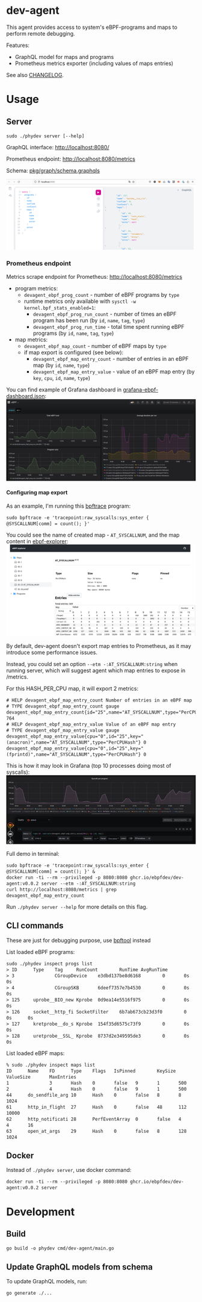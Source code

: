 # dev-agent
This agent provides access to system's eBPF-programs and maps to perform remote debugging.

Features:
* GraphQL model for maps and programs
* Prometheus metrics exporter (including values of maps entries)

See also [CHANGELOG](./CHANGELOG.md).

# Usage

## Server

```shell
sudo ./phydev server [--help]
```

GraphQL interface: [http://localhost:8080/](http://localhost:8080/)

Prometheus endpoint: [http://localhost:8080/metrics](http://localhost:8080/metrics)

Schema: [pkg/graph/schema.graphqls](pkg/graph/schema.graphqls)

![GraphQL interface example](docs/graphql-example.png)

### Prometheus endpoint

Metrics scrape endpoint for Prometheus: [http://localhost:8080/metrics](http://localhost:8080/metrics)

* program metrics:
  * `devagent_ebpf_prog_count` - number of eBPF programs by `type`
  * runtime metrics only available with `sysctl -w kernel.bpf_stats_enabled=1`:
    * `devagent_ebpf_prog_run_count` - number of times an eBPF program has been run (by `id`, `name`, `tag`, `type`)
    * `devagent_ebpf_prog_run_time` - total time spent running eBPF programs (by `id`, `name`, `tag`, `type`)
* map metrics:
  * `devagent_ebpf_map_count` - number of eBPF maps by `type`
  * if map export is configured (see below):
    * `devagent_ebpf_map_entry_count` - number of entries in an eBPF map (by `id`, `name`, `type`)
    * `devagent_ebpf_map_entry_value` - value of an eBPF map entry (by `key`, `cpu`, `id`, `name`, `type`)

You can find example of Grafana dashboard in [grafana-ebpf-dashboard.json](./grafana-ebpf-dashboard.json):
![grafana dashboard with program metrics](docs/grafana-ebpf.png)

#### Configuring map export

As an example, I'm running this [bpftrace](https://github.com/iovisor/bpftrace) program:
```shell
sudo bpftrace -e 'tracepoint:raw_syscalls:sys_enter { @SYSCALLNUM[comm] = count(); }'
```

You could see the name of created map - `AT_SYSCALLNUM`, and the map content in [ebpf-explorer](https://github.com/ebpfdev/explorer):
![exbpf explorer showing AT_SYSCALNUM page](docs/explorer-syscallnum.png)

By default, dev-agent doesn't export map entries to Prometheus, as it may introduce some performance issues.

Instead, you could set an option `--etm -:AT_SYSCALLNUM:string` when running server, which will suggest agent which map entries to expose in /metrics.

For this HASH_PER_CPU map, it will export 2 metrics:
```text
# HELP devagent_ebpf_map_entry_count Number of entries in an eBPF map
# TYPE devagent_ebpf_map_entry_count gauge
devagent_ebpf_map_entry_count{id="25",name="AT_SYSCALLNUM",type="PerCPUHash"} 764
# HELP devagent_ebpf_map_entry_value Value of an eBPF map entry
# TYPE devagent_ebpf_map_entry_value gauge
devagent_ebpf_map_entry_value{cpu="0",id="25",key="(anacron)",name="AT_SYSCALLNUM",type="PerCPUHash"} 0
devagent_ebpf_map_entry_value{cpu="0",id="25",key="(fprintd)",name="AT_SYSCALLNUM",type="PerCPUHash"} 0
```

This is how it may look in Grafana (top 10 processes doing most of syscalls):
![Grafana showing top 10 processes doing most of syscalls](docs/grafana-syscallnum.png)

Full demo in terminal:
```shell
sudo bpftrace -e 'tracepoint:raw_syscalls:sys_enter { @SYSCALLNUM[comm] = count(); }' &
docker run -ti --rm --privileged -p 8080:8080 ghcr.io/ebpfdev/dev-agent:v0.0.2 server --etm -:AT_SYSCALLNUM:string
curl http://localhost:8080/metrics | grep devagent_ebpf_map_entry_count
```

Run `./phydev server --help` for more details on this flag.

## CLI commands

These are just for debugging purpose, use [bpftool](https://github.com/libbpf/bpftool) instead

List loaded eBPF programs:

```shell
sudo ./phydev inspect progs list
> ID      Type    Tag     RunCount        RunTime AvgRunTime
> 3               CGroupDevice    e3dbd137be8d6168        0       0s      0s
> 4               CGroupSKB       6deef7357e7b4530        0       0s      0s
> 125     uprobe__BIO_new Kprobe  0d9ea14e5516f975        0       0s      0s
> 126     socket__http_fi SocketFilter    6b7ab673cb23d3f0        0       0s      0s
> 127     kretprobe__do_s Kprobe  154f35d6575c73f9        0       0s      0s
> 128     uretprobe__SSL_ Kprobe  8737d2e349595de3        0       0s      0s
```

List loaded eBPF maps:

```shell
% sudo ./phydev inspect maps list 
ID      Name    FD      Type    Flags   IsPinned        KeySize ValueSize       MaxEntries
1               3       Hash    0       false   9       1       500
2               4       Hash    0       false   9       1       500
44      do_sendfile_arg 10      Hash    0       false   8       8       1024
61      http_in_flight  27      Hash    0       false   48      112     10000
62      http_notificati 28      PerfEventArray  0       false   4       4       16
63      open_at_args    29      Hash    0       false   8       128     1024
```

## Docker

Instead of `./phydev server`, use docker command:

```shell
docker run -ti --rm --privileged -p 8080:8080 ghcr.io/ebpfdev/dev-agent:v0.0.2 server
```

# Development

## Build
```shell
go build -o phydev cmd/dev-agent/main.go
```

## Update GraphQL models from schema

To update GraphQL models, run:
```shell
go generate ./...
```
